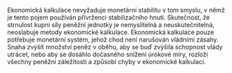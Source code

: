 <emphasis level="moderate">Ekonomická kalkulace nevyžaduje monetární stabilitu<break time="0.3s"/> v tom smyslu, v němž je tento pojem používán<break time="0.3s"/> přívrženci stabilizačního hnutí.</emphasis><break time="0.5s"/> Skutečnost, že strnulost kupní síly peněžní jednotky je nemyslitelná a neuskutečnitelná,<break time="0.3s"/> neoslabuje metody ekonomické kalkulace.<break time="0.5s"/> <emphasis level="strong">Ekonomická kalkulace pouze potřebuje monetární systém,<break time="0.3s"/> jehož chod není narušován vládními zásahy.</emphasis><break time="0.5s"/> <prosody rate="95%">Snaha zvýšit množství peněz v oběhu,<break time="0.3s"/> aby se buď zvýšila schopnost vlády utrácet,<break time="0.3s"/> nebo aby se dosáhlo dočasného snížení úrokové míry,<break time="0.3s"/> rozloží všechny peněžní záležitosti<break time="0.3s"/> a způsobí chyby v ekonomické kalkulaci.</prosody> 